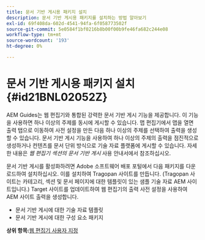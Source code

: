 ```yaml
---
title: 문서 기반 게시용 패키지 설치
description: 문서 기반 게시용 패키지를 설치하는 방법 알아보기
exl-id: 69f408da-602d-4541-94fa-6f058773502f
source-git-commit: 5e0584f1bf0216b8b00f00b9fe46fa682c244e08
workflow-type: tm+mt
source-wordcount: '193'
ht-degree: 0%

---
```


# 문서 기반 게시용 패키지 설치 {#id21BNL02052Z}

AEM Guides는 웹 편집기와 통합된 강력한 문서 기반 게시 기능을 제공합니다. 이 기능을 사용하면 하나 이상의 주제를 동시에 게시할 수 있습니다. 맵 편집기에서 맵을 열면 출력 탭으로 이동하여 사전 설정을 만든 다음 하나 이상의 주제를 선택하여 출력을 생성할 수 있습니다. 문서 기반 게시 기능을 사용하여 하나 이상의 주제의 출력을 점진적으로 생성하거나 컨텐츠를 문서 단위 방식으로 기술 자료 플랫폼에 게시할 수 있습니다. 자세한 내용은 *웹 편집기 섹션의 문서 기반 게시* 사용 안내서에서 참조하십시오.

문서 기반 게시를 활성화하려면 Adobe 소프트웨어 배포 포털에서 다음 패키지를 다운로드하여 설치하십시오. 이를 설치하여 Tragopan 사이트를 만듭니다. \(Tragopan 사이트는 카테고리, 섹션 및 문서 페이지에 대한 템플릿이 있는 샘플 기술 자료 AEM 사이트입니다.\) Target 사이트를 업데이트하여 웹 편집기의 출력 사전 설정을 사용하여 AEM 사이트 출력을 생성합니다.

- 문서 기반 게시에 대한 기술 자료 템플릿
- 문서 기반 게시에 대한 구성 요소 패키지

**상위 항목:**[&#x200B;웹 편집기 사용자 지정](conf-web-editor.md)
